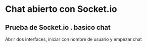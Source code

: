 # Chat abierto con Socket.io
## Prueba de Socket.io . basico chat
Abrir dos interfaces, iniciar con nombre de usuario y empezar chat
 